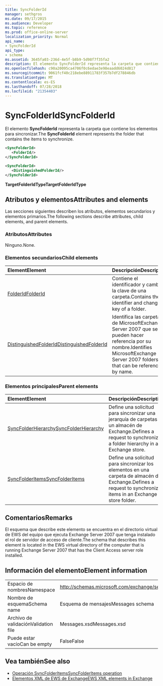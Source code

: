 ```yaml
---
title: SyncFolderId
manager: sethgros
ms.date: 09/17/2015
ms.audience: Developer
ms.topic: reference
ms.prod: office-online-server
localization_priority: Normal
api_name:
- SyncFolderId
api_type:
- schema
ms.assetid: 3645fa03-236d-4e5f-b8b9-5d98f7f35fa2
description: El elemento SyncFolderId representa la carpeta que contiene los elementos para sincronizar.
ms.openlocfilehash: c90a20095ca4706f0c6edae3e98eaadd6024d817
ms.sourcegitcommit: 9061fcf40c218ebe88911783f357b7df278846db
ms.translationtype: MT
ms.contentlocale: es-ES
ms.lasthandoff: 07/28/2018
ms.locfileid: "21354403"
---
```

# <a name="syncfolderid"></a><span data-ttu-id="3793c-103">SyncFolderId</span><span class="sxs-lookup"><span data-stu-id="3793c-103">SyncFolderId</span></span>

<span data-ttu-id="3793c-104">El elemento **SyncFolderId** representa la carpeta que contiene los elementos para sincronizar.</span><span class="sxs-lookup"><span data-stu-id="3793c-104">The **SyncFolderId** element represents the folder that contains the items to synchronize.</span></span> 
  
```xml
<SyncFolderId>
   <FolderId/>
</SyncFolderId>
```

```xml
<SyncFolderId>
   <DistinguishedFolderId/> 
</SyncFolderId>
```

<span data-ttu-id="3793c-105">**TargetFolderIdType**</span><span class="sxs-lookup"><span data-stu-id="3793c-105">**TargetFolderIdType**</span></span>

## <a name="attributes-and-elements"></a><span data-ttu-id="3793c-106">Atributos y elementos</span><span class="sxs-lookup"><span data-stu-id="3793c-106">Attributes and elements</span></span>

<span data-ttu-id="3793c-107">Las secciones siguientes describen los atributos, elementos secundarios y elementos primarios.</span><span class="sxs-lookup"><span data-stu-id="3793c-107">The following sections describe attributes, child elements, and parent elements.</span></span>
  
### <a name="attributes"></a><span data-ttu-id="3793c-108">Atributos</span><span class="sxs-lookup"><span data-stu-id="3793c-108">Attributes</span></span>

<span data-ttu-id="3793c-109">Ninguno.</span><span class="sxs-lookup"><span data-stu-id="3793c-109">None.</span></span>
  
### <a name="child-elements"></a><span data-ttu-id="3793c-110">Elementos secundarios</span><span class="sxs-lookup"><span data-stu-id="3793c-110">Child elements</span></span>

|<span data-ttu-id="3793c-111">**Element**</span><span class="sxs-lookup"><span data-stu-id="3793c-111">**Element**</span></span>|<span data-ttu-id="3793c-112">**Descripción**</span><span class="sxs-lookup"><span data-stu-id="3793c-112">**Description**</span></span>|
|:-----|:-----|
|[<span data-ttu-id="3793c-113">FolderId</span><span class="sxs-lookup"><span data-stu-id="3793c-113">FolderId</span></span>](folderid.md) <br/> |<span data-ttu-id="3793c-114">Contiene el identificador y cambiar la clave de una carpeta.</span><span class="sxs-lookup"><span data-stu-id="3793c-114">Contains the identifier and change key of a folder.</span></span>  <br/> |
|[<span data-ttu-id="3793c-115">DistinguishedFolderId</span><span class="sxs-lookup"><span data-stu-id="3793c-115">DistinguishedFolderId</span></span>](distinguishedfolderid.md) <br/> |<span data-ttu-id="3793c-116">Identifica las carpetas de MicrosoftExchange Server 2007 que se pueden hacer referencia por su nombre.</span><span class="sxs-lookup"><span data-stu-id="3793c-116">Identifies MicrosoftExchange Server 2007 folders that can be referenced by name.</span></span>  <br/> |
   
### <a name="parent-elements"></a><span data-ttu-id="3793c-117">Elementos principales</span><span class="sxs-lookup"><span data-stu-id="3793c-117">Parent elements</span></span>

|<span data-ttu-id="3793c-118">**Element**</span><span class="sxs-lookup"><span data-stu-id="3793c-118">**Element**</span></span>|<span data-ttu-id="3793c-119">**Descripción**</span><span class="sxs-lookup"><span data-stu-id="3793c-119">**Description**</span></span>|
|:-----|:-----|
|[<span data-ttu-id="3793c-120">SyncFolderHierarchy</span><span class="sxs-lookup"><span data-stu-id="3793c-120">SyncFolderHierarchy</span></span>](syncfolderhierarchy.md) <br/> |<span data-ttu-id="3793c-121">Define una solicitud para sincronizar una jerarquía de carpetas en un almacén de Exchange.</span><span class="sxs-lookup"><span data-stu-id="3793c-121">Defines a request to synchronize a folder hierarchy in an Exchange store.</span></span>  <br/> |
|[<span data-ttu-id="3793c-122">SyncFolderItems</span><span class="sxs-lookup"><span data-stu-id="3793c-122">SyncFolderItems</span></span>](syncfolderitems.md) <br/> |<span data-ttu-id="3793c-123">Define una solicitud para sincronizar los elementos en una carpeta de almacén de Exchange.</span><span class="sxs-lookup"><span data-stu-id="3793c-123">Defines a request to synchronize items in an Exchange store folder.</span></span>  <br/> |
   
## <a name="remarks"></a><span data-ttu-id="3793c-124">Comentarios</span><span class="sxs-lookup"><span data-stu-id="3793c-124">Remarks</span></span>

<span data-ttu-id="3793c-125">El esquema que describe este elemento se encuentra en el directorio virtual de EWS del equipo que ejecuta Exchange Server 2007 que tenga instalado el rol de servidor de acceso de cliente.</span><span class="sxs-lookup"><span data-stu-id="3793c-125">The schema that describes this element is located in the EWS virtual directory of the computer that is running Exchange Server 2007 that has the Client Access server role installed.</span></span>
  
## <a name="element-information"></a><span data-ttu-id="3793c-126">Información del elemento</span><span class="sxs-lookup"><span data-stu-id="3793c-126">Element information</span></span>

|||
|:-----|:-----|
|<span data-ttu-id="3793c-127">Espacio de nombres</span><span class="sxs-lookup"><span data-stu-id="3793c-127">Namespace</span></span>  <br/> |http://schemas.microsoft.com/exchange/services/2006/messages  <br/> |
|<span data-ttu-id="3793c-128">Nombre de esquema</span><span class="sxs-lookup"><span data-stu-id="3793c-128">Schema name</span></span>  <br/> |<span data-ttu-id="3793c-129">Esquema de mensajes</span><span class="sxs-lookup"><span data-stu-id="3793c-129">Messages schema</span></span>  <br/> |
|<span data-ttu-id="3793c-130">Archivo de validación</span><span class="sxs-lookup"><span data-stu-id="3793c-130">Validation file</span></span>  <br/> |<span data-ttu-id="3793c-131">Messages.xsd</span><span class="sxs-lookup"><span data-stu-id="3793c-131">Messages.xsd</span></span>  <br/> |
|<span data-ttu-id="3793c-132">Puede estar vacío</span><span class="sxs-lookup"><span data-stu-id="3793c-132">Can be empty</span></span>  <br/> |<span data-ttu-id="3793c-133">False</span><span class="sxs-lookup"><span data-stu-id="3793c-133">False</span></span>  <br/> |
   
## <a name="see-also"></a><span data-ttu-id="3793c-134">Vea también</span><span class="sxs-lookup"><span data-stu-id="3793c-134">See also</span></span>

- [<span data-ttu-id="3793c-135">Operación SyncFolderItems</span><span class="sxs-lookup"><span data-stu-id="3793c-135">SyncFolderItems operation</span></span>](syncfolderitems-operation.md)
- [<span data-ttu-id="3793c-136">Elementos XML de EWS de Exchange</span><span class="sxs-lookup"><span data-stu-id="3793c-136">EWS XML elements in Exchange</span></span>](ews-xml-elements-in-exchange.md)

